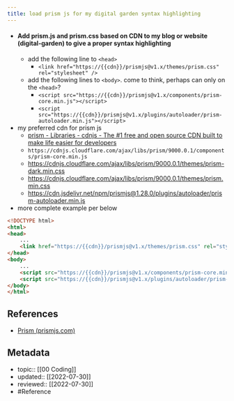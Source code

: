 ```yaml
---
title: load prism js for my digital garden syntax highlighting
---
```


- #### Add prism.js and prism.css based on CDN to my blog or website (digital-garden) to give a proper syntax highlighting
	- add the following line to `<head>`
		- `<link href="https://{{cdn}}/prismjs@v1.x/themes/prism.css" rel="stylesheet" />`
	- add the following lines to `<body>`. come to think, perhaps can only on the `<head>`?
		- `<script src="https://{{cdn}}/prismjs@v1.x/components/prism-core.min.js"></script>`
		- `<script src="https://{{cdn}}/prismjs@v1.x/plugins/autoloader/prism-autoloader.min.js"></script>`
- my preferred cdn for prism js
	- [prism - Libraries - cdnjs - The #1 free and open source CDN built to make life easier for developers](https://cdnjs.com/libraries/prism)
	- `https://cdnjs.cloudflare.com/ajax/libs/prism/9000.0.1/components/prism-core.min.js`
	- https://cdnjs.cloudflare.com/ajax/libs/prism/9000.0.1/themes/prism-dark.min.css
	- https://cdnjs.cloudflare.com/ajax/libs/prism/9000.0.1/themes/prism.min.css
	- https://cdn.jsdelivr.net/npm/prismjs@1.28.0/plugins/autoloader/prism-autoloader.min.js
- more complete example per below

```html
<!DOCTYPE html>
<html>
<head>
	...
	<link href="https://{{cdn}}/prismjs@v1.x/themes/prism.css" rel="stylesheet" />
</head>
<body>
	...
	<script src="https://{{cdn}}/prismjs@v1.x/components/prism-core.min.js"></script>
	<script src="https://{{cdn}}/prismjs@v1.x/plugins/autoloader/prism-autoloader.min.js"></script>
</body>
</html>
```

## References
- [Prism (prismjs.com)](https://prismjs.com/#basic-usage-cdn)

## Metadata
- topic:: [[00 Coding]]
- updated:: [[2022-07-30]]
- reviewed:: [[2022-07-30]]
- #Reference 
